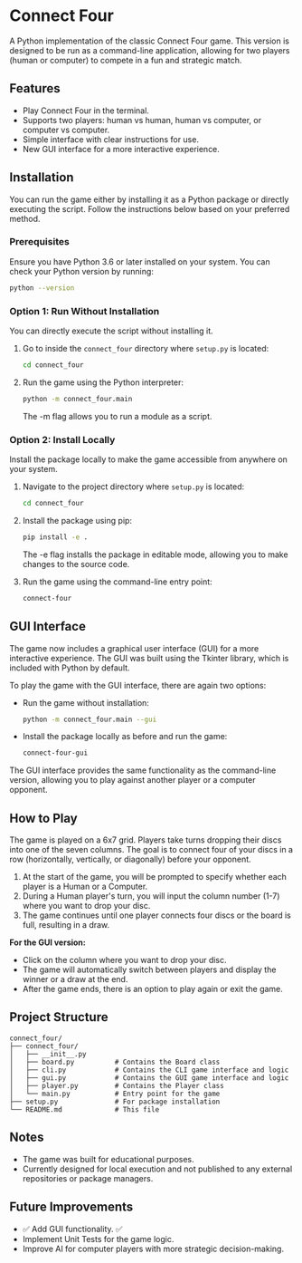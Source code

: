 # Connect Four

A Python implementation of the classic Connect Four game. This version is designed to be run as a command-line application, allowing for two players (human or computer) to compete in a fun and strategic match.

## Features
- Play Connect Four in the terminal.
- Supports two players: human vs human, human vs computer, or computer vs computer.
- Simple interface with clear instructions for use.
- New GUI interface for a more interactive experience.

## Installation

You can run the game either by installing it as a Python package or directly executing the script. Follow the instructions below based on your preferred method.

### Prerequisites
Ensure you have Python 3.6 or later installed on your system. You can check your Python version by running:
```bash
python --version
```

### Option 1: Run Without Installation
You can directly execute the script without installing it.

1. Go to inside the `connect_four` directory where `setup.py` is located:
   ```bash
   cd connect_four
   ```

2. Run the game using the Python interpreter:
   ```bash
   python -m connect_four.main
   ```
   The -m flag allows you to run a module as a script.

### Option 2: Install Locally
Install the package locally to make the game accessible from anywhere on your system.

1. Navigate to the project directory where `setup.py` is located:
   ```bash
   cd connect_four
   ```

2. Install the package using pip:
   ```bash
   pip install -e .
   ```
   The -e flag installs the package in editable mode, allowing you to make changes to the source code.

3. Run the game using the command-line entry point:
   ```bash
   connect-four
   ```

## GUI Interface

The game now includes a graphical user interface (GUI) for a more interactive experience. The GUI was built using the Tkinter library, which is included with Python by default.

To play the game with the GUI interface, there are again two options:
- Run the game without installation:
  ```bash
  python -m connect_four.main --gui
  ```
- Install the package locally as before and run the game:
  ```bash
  connect-four-gui
  ```
The GUI interface provides the same functionality as the command-line version, allowing you to play against another player or a computer opponent.

## How to Play

The game is played on a 6x7 grid. Players take turns dropping their discs into one of the seven columns. The goal is to connect four of your discs in a row (horizontally, vertically, or diagonally) before your opponent.

1. At the start of the game, you will be prompted to specify whether each player is a Human or a Computer.
2. During a Human player's turn, you will input the column number (1-7) where you want to drop your disc.
3. The game continues until one player connects four discs or the board is full, resulting in a draw.

**For the GUI version:**
- Click on the column where you want to drop your disc.
- The game will automatically switch between players and display the winner or a draw at the end.
- After the game ends, there is an option to play again or exit the game.

## Project Structure
```
connect_four/
├── connect_four/
│   ├── __init__.py
│   ├── board.py          # Contains the Board class
│   ├── cli.py            # Contains the CLI game interface and logic
│   ├── gui.py            # Contains the GUI game interface and logic
│   ├── player.py         # Contains the Player class
│   └── main.py           # Entry point for the game
├── setup.py              # For package installation
└── README.md             # This file
```

## Notes
- The game was built for educational purposes.
- Currently designed for local execution and not published to any external repositories or package managers.

## Future Improvements
- ✅ Add GUI functionality. ✅
- Implement Unit Tests for the game logic.
- Improve AI for computer players with more strategic decision-making.